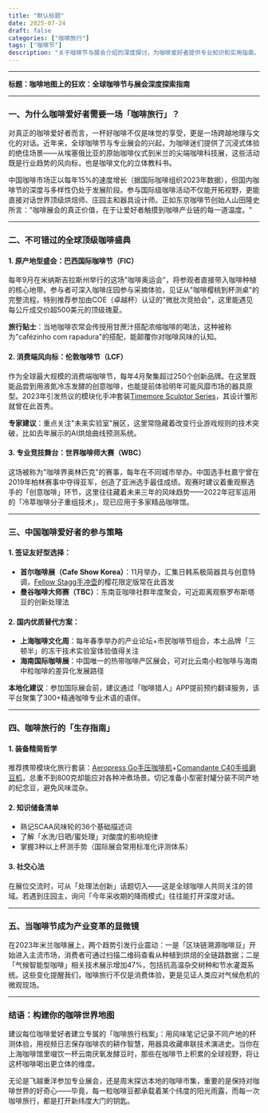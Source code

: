 ```yaml
---
title: "默认标题"
date: 2025-07-24
draft: false
categories: ["咖啡旅行"]
tags: ["咖啡节"]
description: "关于咖啡节与展会介绍的深度探讨，为咖啡爱好者提供专业知识和实用指南。"
---
```


---
**标题：咖啡地图上的狂欢：全球咖啡节与展会深度探索指南**

---

### 一、为什么咖啡爱好者需要一场「咖啡旅行」？

对真正的咖啡爱好者而言，一杯好咖啡不仅是味觉的享受，更是一场跨越地理与文化的对话。近年来，全球咖啡节与专业展会的兴起，为咖啡迷们提供了沉浸式体验的绝佳场景——从埃塞俄比亚的原始咖啡仪式到米兰的尖端咖啡科技展，这些活动既是行业趋势的风向标，也是咖啡文化的立体教科书。

中国咖啡市场正以每年15%的速度增长（据国际咖啡组织2023年数据），但国内咖啡节的深度与多样性仍处于发展阶段。参与国际级咖啡活动不仅能开拓视野，更能直接对话世界顶级烘焙师、庄园主和器具设计师。正如东京咖啡节创始人山田隆史所言："咖啡展会的真正价值，在于让爱好者触摸到咖啡产业链的每一道温度。"

---

### 二、不可错过的全球顶级咖啡盛典

#### 1. **原产地型盛会：巴西国际咖啡节（FIC）**
每年9月在米纳斯吉拉斯州举行的这场"咖啡奥运会"，将参观者直接带入咖啡种植的核心地带。参与者可深入咖啡庄园参与采摘体验，见证从"咖啡樱桃到杯测桌"的完整流程。特别推荐参加由COE（卓越杯）认证的"微批次竞拍会"，这里能遇见每公斤成交价超500美元的顶级瑰夏。

**旅行贴士**：当地咖啡农常会传授用甘蔗汁搭配浓缩咖啡的喝法，这种被称为"cafézinho com rapadura"的搭配，能颠覆你对咖啡风味的认知。

#### 2. **消费端风向标：伦敦咖啡节（LCF）**
作为全球最大规模的消费端咖啡节，每年4月聚集超过250个创新品牌。在这里既能品尝到用液氮冷冻发酵的创意咖啡，也能提前体验明年可能风靡市场的器具原型。2023年引发热议的模块化手冲套装[Timemore Sculptor Series](https://www.amazon.com/s?k=Timemore%20Sculptor%20Series&tag=coffeeprism-20)，其设计雏形就曾在此首秀。

**专家建议**：重点关注"未来实验室"展区，这里常隐藏着改变行业游戏规则的技术突破，比如去年展示的AI烘焙曲线预测系统。

#### 3. **专业竞技舞台：世界咖啡师大赛（WBC）**
这场被称为"咖啡界奥林匹克"的赛事，每年在不同城市举办。中国选手杜嘉宁曾在2019年柏林赛事中夺得亚军，创造了亚洲选手最佳成绩。观赛时建议着重观察选手的「创意咖啡」环节，这里往往藏着未来三年的风味趋势——2022年冠军运用的「冷萃咖啡分子重组技术」，现已应用于多家精品咖啡馆。

---

### 三、中国咖啡爱好者的参与策略

#### 1. **签证友好型选择：**
- **首尔咖啡展（Cafe Show Korea）**：11月举办，汇集日韩系极简器具与创意特调，[Fellow Stagg手冲壶](https://www.amazon.com/s?k=Fellow%20Stagg%E6%89%8B%E5%86%B2%E5%A3%B6&tag=coffeeprism-20)的樱花限定版常在此首发
- **曼谷咖啡大师赛（TBC）**：东南亚咖啡社群年度聚会，可近距离观察罗布斯塔豆的创新处理法

#### 2. **国内优质替代方案：**
- **上海咖啡文化周**：每年春季举办的产业论坛+市民咖啡节组合，本土品牌「三顿半」的冻干技术实验室体验值得关注
- **海南国际咖啡展**：中国唯一的热带咖啡产区展会，可对比云南小粒咖啡与海南中粒咖啡的差异化发展路径

**本地化建议**：参加国际展会前，建议通过「咖啡猎人」APP提前预约翻译服务，该平台聚集了300+精通咖啡专业术语的语伴。

---

### 四、咖啡旅行的「生存指南」

#### 1. **装备精简哲学**
推荐携带模块化旅行套装：[Aeropress Go手压咖啡机](https://www.amazon.com/s?k=Aeropress%20Go%E6%89%8B%E5%8E%8B%E5%92%96%E5%95%A1%E6%9C%BA&tag=coffeeprism-20)+[Comandante C40手摇磨豆机](https://www.amazon.com/s?k=Comandante%20C40%E6%89%8B%E6%91%87%E7%A3%A8%E8%B1%86%E6%9C%BA&tag=coffeeprism-20)，总重不到800克却能应对各种冲煮场景。切记准备小型密封罐分装不同产地的纪念豆，避免风味混杂。

#### 2. **知识储备清单**
- 熟记SCAA风味轮的36个基础描述词
- 了解「水洗/日晒/蜜处理」对酸度的影响规律
- 掌握3种以上杯测手势（国际展会常用标准化评测体系）

#### 3. **社交心法**
在展位交流时，可从「处理法创新」话题切入——这是全球咖啡人共同关注的领域。若遇到庄园主，询问「今年采收期的降雨模式」往往能打开深度对话。

---

### 五、当咖啡节成为产业变革的显微镜

在2023年米兰咖啡展上，两个趋势引发行业震动：一是「区块链溯源咖啡豆」开始进入主流市场，消费者可通过扫描二维码查看从种植到烘焙的全链路数据；二是「气候智能型咖啡」相关技术展示增加47%，包括抗高温杂交树种和节水灌溉系统。这些变化提醒我们，咖啡旅行不仅是消费体验，更是见证人类应对气候危机的微观现场。

---

### 结语：构建你的咖啡世界地图

建议每位咖啡爱好者建立专属的「咖啡旅行档案」：用风味笔记记录不同产地的杯测体验，用视频日志保存咖啡农的耕作智慧，用器具收藏串联技术演进史。当你在上海咖啡馆里啜饮一杯云南厌氧发酵豆时，那些在咖啡节上积累的全球视野，将让这杯咖啡喝出更立体的维度。

无论是飞越重洋参加专业展会，还是周末探访本地的咖啡市集，重要的是保持对咖啡世界的好奇心——毕竟，每一粒咖啡豆都承载着某个纬度的阳光雨露，而每一次咖啡旅行，都是打开新纬度大门的钥匙。